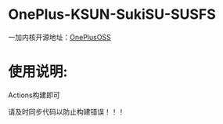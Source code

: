 # OnePlus-KSUN-SukiSU-SUSFS
一加内核开源地址：[OnePlusOSS](https://github.com/OnePlusOSS/kernel_manifest)

# 使用说明:
Actions构建即可

请及时同步代码以防止构建错误！！！
